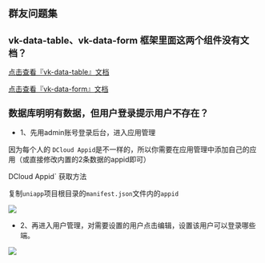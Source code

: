 # 群友问题集

## vk-data-table、vk-data-form 框架里面这两个组件没有文档？

[点击查看『vk-data-table』文档](https://vkdoc.fsq.pub/admin/2/table.html)
 
[点击查看『vk-data-form』文档](https://vkdoc.fsq.pub/admin/3/form.html)


## 数据库明明有数据，但用户登录提示用户不存在？

* 1、先用admin账号登录后台，进入应用管理

因为每个人的 `DCloud Appid`是不一样的，所以你需要在应用管理中添加自己的应用（或直接修改内置的2条数据的appid即可）

DCloud Appid` 获取方法

复制`uniapp`项目根目录的`manifest.json`文件内的`appid`

![](https://vkceyugu.cdn.bspapp.com/VKCEYUGU-cf0c5e69-620c-4f3c-84ab-f4619262939f/e717232f-0f18-4dee-8437-5dec2c224920.png)

* 2、再进入用户管理，对需要设置的用户点击编辑，设置该用户可以登录哪些端。

![](https://vkceyugu.cdn.bspapp.com/VKCEYUGU-cf0c5e69-620c-4f3c-84ab-f4619262939f/18cd54d5-bedc-4d4f-bda2-7c339c865257.png)
























<style scoped>
h1{
  font-size:1.4em;
}

h2{
  font-size:1.3em;
}

h3{
  font-size:1.1em;
}
</style>